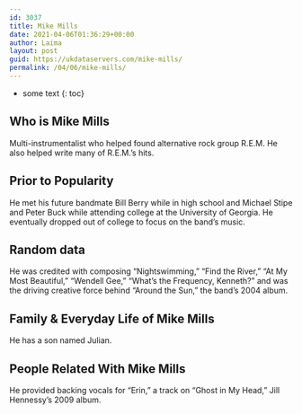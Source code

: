 ```yaml
---
id: 3037
title: Mike Mills
date: 2021-04-06T01:36:29+00:00
author: Laima
layout: post
guid: https://ukdataservers.com/mike-mills/
permalink: /04/06/mike-mills/
---
```


* some text
{: toc}


## Who is Mike Mills
                  
                  
                  
Multi-instrumentalist who helped found alternative rock group R.E.M. He also helped write many of R.E.M.&#8217;s hits.
                  
              
            
              
            
                
                
                
## Prior to Popularity
                  
                  
                  
He met his future bandmate Bill Berry while in high school and Michael Stipe and Peter Buck while attending college at the University of Georgia. He eventually dropped out of college to focus on the band&#8217;s music.
                  
              
            
              
            
                
                
                
## Random data
                  
                  
                  
He was credited with composing &#8220;Nightswimming,&#8221; &#8220;Find the River,&#8221; &#8220;At My Most Beautiful,&#8221; &#8220;Wendell Gee,&#8221; &#8220;What&#8217;s the Frequency, Kenneth?&#8221; and was the driving creative force behind &#8220;Around the Sun,&#8221; the band&#8217;s 2004 album.
                  
              
            
              
            
                
                
                
## Family & Everyday Life of Mike Mills
                  
                  
                  
He has a son named Julian.
                  
              
            
              
            
                
                
                
## People Related With Mike Mills
                  
                  
                  
He provided backing vocals for &#8220;Erin,&#8221; a track on &#8220;Ghost in My Head,&#8221; Jill Hennessy&#8217;s 2009 album.
                  
              
            
              
            
                
              
            
              
              
            
            
              
            
          
          
          